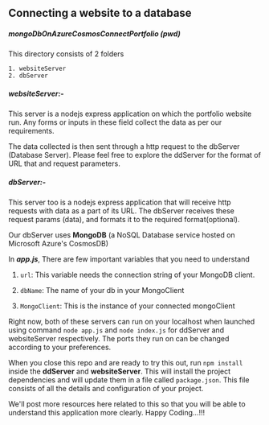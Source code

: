 ## Connecting a website to a database

##### mongoDbOnAzureCosmosConnectPortfolio (pwd)
This directory consists of 2 folders
```
1. websiteServer
2. dbServer
```

##### websiteServer:-
This server is a nodejs express application on which the portfolio website run.
Any forms or inputs in these field collect the data as per our requirements.

The data collected is then sent through a http request to the dbServer (Database Server).
Please feel free to explore the ddServer for the format of URL that and request parameters.

##### dbServer:-
This server too is a nodejs express application that will receive http requests with data
as a part of its URL. The dbServer receives these request params (data), and formats it
to the required format(optional).

Our dbServer uses **MongoDB** (a NoSQL Database service hosted on Microsoft Azure's CosmosDB)

In ***app.js***, There are few important variables that you need to understand
    
1. ```url```: This variable needs the connection string of your MongoDB client.

2. ```dbName```: The name of your db in your MongoClient

3. ```MongoClient```: This is the instance of your connected mongoClient

Right now, both of these servers can run on your localhost when launched using command
```node app.js``` and ```node index.js``` for ddServer and websiteServer respectively.
The ports they run on can be changed according to your preferences.

When you close this repo and are ready to try this out, run ```npm install``` inside the **ddServer**
and **websiteServer**. This will install the project dependencies and will update them in a file called
```package.json```. This file consists of all the details and configuration of your project.

We'll post more resources here related to this so that you will be able to understand this application more clearly.
Happy Coding...!!!

 
    
